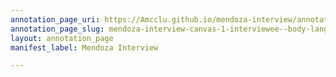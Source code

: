 ```yaml
---
annotation_page_uri: https://Amcclu.github.io/mendoza-interview/annotations/mendoza-interview-canvas-1-interviewee--body-language--eye-contact---consideration-.json
annotation_page_slug: mendoza-interview-canvas-1-interviewee--body-language--eye-contact---consideration-
layout: annotation_page
manifest_label: Mendoza Interview

---
```

